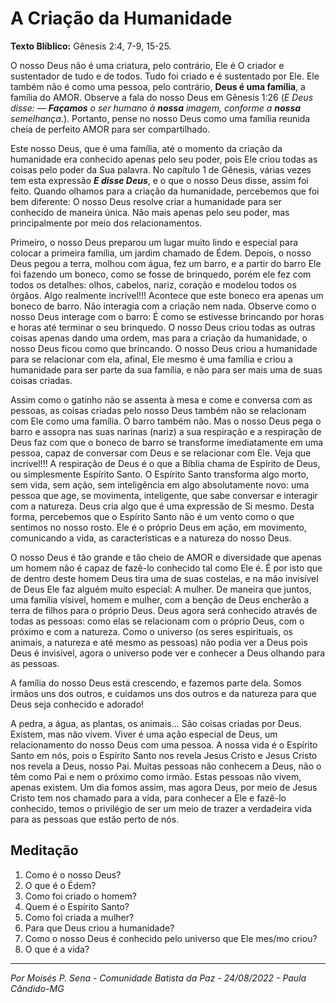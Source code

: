 # A Criação da Humanidade

**Texto Blíblico:** Gênesis 2:4, 7-9, 15-25.

O nosso Deus não é uma criatura, pelo contrário, Ele é O criador e sustentador de tudo e de todos. Tudo foi criado e é sustentado por Ele. Ele também não é como uma pessoa, pelo contrário, **Deus é uma família**, a família do AMOR. Observe a fala do nosso Deus em Gênesis 1:26 (*E Deus disse: — **Façamos** o ser humano à **nossa** imagem, conforme a **nossa** semelhança*.). Portanto, pense no nosso Deus como uma família reunida cheia de perfeito AMOR para ser compartilhado.

Este nosso Deus, que é uma família, até o momento da criação da humanidade era conhecido apenas pelo seu poder, pois Ele criou todas as coisas pelo poder da Sua palavra. No capítulo 1 de Gênesis, várias vezes tem esta expressão ***E disse Deus***, e o que o nosso Deus disse, assim foi feito. Quando olhamos para a criação da humanidade, percebemos que foi bem diferente: O nosso Deus resolve criar a humanidade para ser conhecido de maneira única. Não mais apenas pelo seu poder, mas principalmente por meio dos relacionamentos. 

Primeiro, o nosso Deus preparou um lugar muito lindo e especial para colocar a primeira família, um jardim chamado de Édem. Depois, o nosso Deus pegou a terra, molhou com água, fez um barro, e a partir do barro Ele foi fazendo um boneco, como se fosse de brinquedo, porém ele fez com todos os detalhes: olhos, cabelos, nariz, coração e modelou todos os órgãos. Algo realmente incrível!!! Acontece que este boneco era apenas um boneco de barro. Não interagia com a criação nem nada. Observe como o nosso Deus interage com o barro: É como se estivesse brincando por horas e horas até terminar o seu brinquedo. O nosso Deus criou todas as outras coisas apenas dando uma ordem, mas para a criação da humanidade, o nosso Deus ficou como que brincando. O nosso Deus criou a humanidade para se relacionar com ela, afinal, Ele mesmo é uma família e criou a humanidade para ser parte da  sua família, e não para ser mais uma de suas coisas criadas.

Assim como o gatinho não se assenta à mesa e come e conversa com as pessoas, as coisas criadas pelo nosso Deus também não se relacionam com Ele como uma família. O barro também não. Mas o nosso Deus pega o barro e assopra nas suas narinas (nariz) a sua respiração e a respiração de Deus faz com que o boneco de barro se transforme imediatamente em uma pessoa, capaz de conversar com Deus e se relacionar com Ele. Veja que incrível!!! A respiração de Deus é o que a Bíblia chama de Espírito de Deus, ou simplesmente Espírito Santo. O Espírito Santo transforma algo morto, sem vida, sem ação, sem inteligência em algo absolutamente novo: uma pessoa que age, se movimenta, inteligente, que sabe conversar e interagir com a natureza. Deus cria algo que é uma expressão de Si mesmo. Desta forma, percebemos que o Espírito Santo não é um vento como o que sentimos no nosso rosto. Ele é o próprio Deus em ação, em movimento, comunicando a vida, as características e a natureza do nosso Deus. 

O nosso Deus é tão grande e tão cheio de AMOR e diversidade que apenas um homem não é capaz de fazê-lo conhecido tal como Ele é. É por isto que de dentro deste homem Deus tira uma de suas costelas, e na mão invisível de Deus Ele faz alguém muito especial: A mulher. De maneira que juntos, uma família vísivel, homem e mulher, com a benção de Deus encherão a terra de filhos para o próprio Deus. Deus agora será conhecido através de todas as pessoas: como elas se relacionam com o próprio Deus, com o próximo e com a natureza. Como o universo (os seres espirituais, os animais, a natureza e até mesmo as pessoas) não podia ver a Deus pois Deus é invisível, agora o universo pode ver e conhecer a Deus olhando para as pessoas.

A família do nosso Deus está crescendo, e fazemos parte dela. Somos irmãos uns dos outros, e cuidamos uns dos outros e da natureza para que Deus seja conhecido e adorado!

A pedra, a água, as plantas, os animais... São coisas criadas por Deus. Existem, mas não vivem. Viver é uma ação especial de Deus, um relacionamento do nosso Deus com uma pessoa. A nossa vida é o Espírito Santo em nós, pois o Espírito Santo nos revela Jesus Cristo e Jesus Cristo nos revela a Deus, nosso Pai. Muitas pessoas não conhecem a Deus, não o têm como Pai e nem o próximo como irmão. Estas pessoas não vivem, apenas existem. Um dia fomos assim, mas agora Deus, por meio de Jesus Cristo tem nos chamado para a vida, para conhecer a Ele e fazê-lo conhecido, temos o privilégio de ser um meio de trazer a verdadeira vida para as pessoas que estão perto de nós.

## Meditação

1. Como é o nosso Deus?
2. O que é o Édem?
3. Como foi criado o homem?
4. Quem é o Espírito Santo?
5. Como foi criada a mulher?
6. Para que Deus criou a humanidade?
7. Como o nosso Deus é conhecido pelo universo que Ele mes/mo criou?
8. O que é a vida?

---

*Por Moisés P. Sena - Comunidade Batista da Paz - 24/08/2022 - Paula Cândido-MG*

